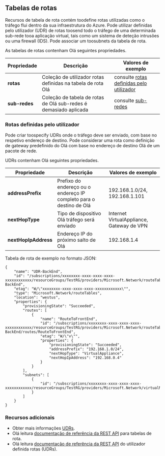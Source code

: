 ## <a name="route-tables"></a>Tabelas de rotas
Recursos de tabela de rota contém toodefine rotas utilizadas como o tráfego flui dentro da sua infraestrutura do Azure. Pode utilizar definidas pelo utilizador (UDR) de rotas toosend todo o tráfego de uma determinada sub-rede tooa aplicação virtual, tais como um sistema de deteção intrusões ou uma firewall (IDS). Pode associar um toosubnets da tabela de rota. 

As tabelas de rotas contenham Olá seguintes propriedades.

| Propriedade | Descrição | Valores de exemplo |
| --- | --- | --- |
| **rotas** |Coleção de utilizador rotas definidas na tabela de rota Olá |consulte [rotas definidas pelo utilizador](#User-defined-routes) |
| **sub-redes** |Coleção de tabela de rotas de Olá sub-redes é demasiado aplicada|consulte [sub-redes](#Subnets) |

### <a name="user-defined-routes"></a>Rotas definidas pelo utilizador
Pode criar toospecify UDRs onde o tráfego deve ser enviado, com base no respetivo endereço de destino. Pode considerar uma rota como definição de gateway predefinido do Olá com base no endereço de destino Olá de um pacote de rede.

UDRs contenham Olá seguintes propriedades. 

| Propriedade | Descrição | Valores de exemplo |
| --- | --- | --- |
| **addressPrefix** |Prefixo do endereço ou o endereço IP completo para o destino de Olá |192.168.1.0/24, 192.168.1.101 |
| **nextHopType** |Tipo de dispositivo Olá tráfego será enviado|Internet VirtualAppliance, Gateway de VPN |
| **nextHopIpAddress** |Endereço IP do próximo salto de Olá |192.168.1.4 |

Tabela de rota de exemplo no formato JSON:

    {
        "name": "UDR-BackEnd",
        "id": "/subscriptions/xxxxxxxx-xxxx-xxxx-xxxx-xxxxxxxxxxxx/resourceGroups/TestRG/providers/Microsoft.Network/routeTables/UDR-BackEnd",
        "etag": "W/\"xxxxxxxx-xxxx-xxxx-xxxx-xxxxxxxxxxxx\"",
        "type": "Microsoft.Network/routeTables",
        "location": "westus",
        "properties": {
            "provisioningState": "Succeeded",
            "routes": [
                {
                    "name": "RouteToFrontEnd",
                    "id": "/subscriptions/xxxxxxxx-xxxx-xxxx-xxxx-xxxxxxxxxxxx/resourceGroups/TestRG/providers/Microsoft.Network/routeTables/UDR-BackEnd/routes/RouteToFrontEnd",
                    "etag": "W/\"v\"",
                    "properties": {
                        "provisioningState": "Succeeded",
                        "addressPrefix": "192.168.1.0/24",
                        "nextHopType": "VirtualAppliance",
                        "nextHopIpAddress": "192.168.0.4"
                    }
                }
            ],
            "subnets": [
                {
                    "id": "/subscriptions/xxxxxxxx-xxxx-xxxx-xxxx-xxxxxxxxxxxx/resourceGroups/TestRG/providers/Microsoft.Network/virtualNetworks/TestVNet/subnets/BackEnd"
                }
            ]
        }
    }

### <a name="additional-resources"></a>Recursos adicionais
* Obter mais informações [UDRs](../articles/virtual-network/virtual-networks-udr-overview.md).
* Olá leitura [documentação de referência da REST API](https://msdn.microsoft.com/library/azure/mt502549.aspx) para tabelas de rota.
* Olá leitura [documentação de referência da REST API](https://msdn.microsoft.com/library/azure/mt502539.aspx) do utilizador definida rotas (UDRs).

